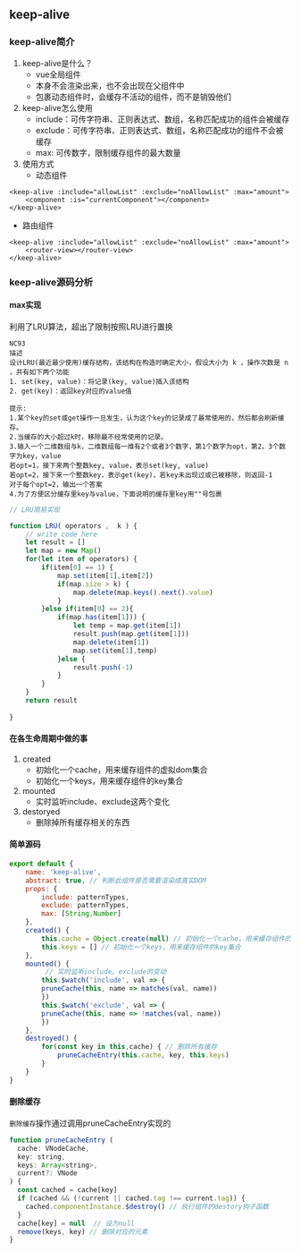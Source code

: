 ## keep-alive
### keep-alive简介
1. keep-alive是什么？
   - vue全局组件
   - 本身不会渲染出来，也不会出现在父组件中
   - 包裹动态组件时，会缓存不活动的组件，而不是销毁他们
2. keep-alive怎么使用
   - include：可传字符串、正则表达式、数组，名称匹配成功的组件会被缓存
   - exclude：可传字符串、正则表达式、数组，名称匹配成功的组件不会被缓存
   - max: 可传数字，限制缓存组件的最大数量
3. 使用方式
   - 动态组件
```vue
<keep-alive :include="allowList" :exclude="noAllowList" :max="amount"> 
    <component :is="currentComponent"></component> 
</keep-alive>
```
   - 路由组件
```vue
<keep-alive :include="allowList" :exclude="noAllowList" :max="amount">
    <router-view></router-view>
</keep-alive>
```
### keep-alive源码分析
#### max实现
利用了LRU算法，超出了限制按照LRU进行置换

```
NC93 
描述
设计LRU(最近最少使用)缓存结构，该结构在构造时确定大小，假设大小为 k ，操作次数是 n ，并有如下两个功能
1. set(key, value)：将记录(key, value)插入该结构
2. get(key)：返回key对应的value值

提示:
1.某个key的set或get操作一旦发生，认为这个key的记录成了最常使用的，然后都会刷新缓存。
2.当缓存的大小超过k时，移除最不经常使用的记录。
3.输入一个二维数组与k，二维数组每一维有2个或者3个数字，第1个数字为opt，第2，3个数字为key，value
若opt=1，接下来两个整数key, value，表示set(key, value)
若opt=2，接下来一个整数key，表示get(key)，若key未出现过或已被移除，则返回-1
对于每个opt=2，输出一个答案
4.为了方便区分缓存里key与value，下面说明的缓存里key用""号包裹
```
```js
// LRU简易实现

function LRU( operators ,  k ) {
    // write code here
    let result = []
    let map = new Map()
    for(let item of operators) {
        if(item[0] == 1) {
            map.set(item[1],item[2])
            if(map.size > k) {
                map.delete(map.keys().next().value)
            }
        }else if(item[0] == 2){
            if(map.has(item[1])) {
                let temp = map.get(item[1])
                result.push(map.get(item[1]))
                map.delete(item[1])
                map.set(item[1],temp)
            }else {
                result.push(-1)
            }
        }
    }
    return result
    
}
```

#### 在各生命周期中做的事
1. created
   - 初始化一个cache，用来缓存组件的虚拟dom集合
   - 初始化一个keys，用来缓存组件的key集合 
2. mounted
   - 实时监听include、exclude这两个变化  
3. destoryed
   - 删除掉所有缓存相关的东西

#### 简单源码
```js
export default {
    name: 'keep-alive',
    abstract: true, // 判断此组件是否需要渲染成真实DOM
    props: {
        include: patternTypes,
        exclude: patternTypes,
        max: [String,Number]
    },
    created() {
        this.cache = Object.create(null) // 初始化一个cache，用来缓存组件的虚拟dom集合
        this.keys = [] // 初始化一个keys，用来缓存组件的key集合 
    },
    mounted() {
         // 实时监听include、exclude的变动
        this.$watch('include', val => {
        pruneCache(this, name => matches(val, name))
        })
        this.$watch('exclude', val => {
        pruneCache(this, name => !matches(val, name))
        })
    },
    destroyed() {
        for(const key in this,cache) { // 删除所有缓存
            pruneCacheEntry(this.cache, key, this.keys)
        }
    }
}
```

#### 删除缓存
`删除缓存`操作通过调用pruneCacheEntry实现的
```js
function pruneCacheEntry (
  cache: VNodeCache,
  key: string,
  keys: Array<string>,
  current?: VNode
) {
  const cached = cache[key]
  if (cached && (!current || cached.tag !== current.tag)) {
    cached.componentInstance.$destroy() // 执行组件的destory钩子函数
  }
  cache[key] = null  // 设为null
  remove(keys, key) // 删除对应的元素
}

```